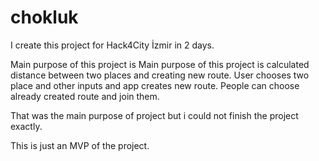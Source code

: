 # chokluk



I create this project for Hack4City İzmir in 2 days. 

Main purpose of this project is Main purpose of this project is calculated distance between two places and creating new route. User chooses two place and other inputs and app creates new route. People can choose already created route and join them. 

That was the main purpose of project but i could not finish the project exactly.

This is just an MVP of the project.
